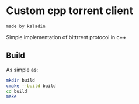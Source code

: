 # Custom cpp torrent client
`made by kaladin`

Simple implementation of bittrrent protocol in c++

## Build
As simple as:
```bash
mkdir build
cmake --build build
cd build
make
```
